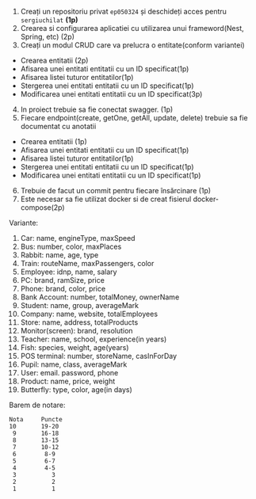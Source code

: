 
1. Creați un repositoriu privat ``ep050324`` și deschideți acces pentru ``sergiuchilat`` **(1p)**
2. Crearea si configurarea aplicatiei cu utilizarea unui frameword(Nest, Spring, etc) (2p)
3. Creați un modul CRUD care va prelucra o entitate(conform variantei)
 - Crearea entitatii (2p)
 - Afisarea unei entitati entitatii cu un ID specificat(1p)
 - Afisarea listei tuturor entitatilor(1p)
 - Stergerea unei entitati entitatii cu un ID specificat(1p)
 - Modificarea unei entitati entitatii cu un ID specificat(3p)
4. In proiect trebuie sa fie conectat swagger. (1p)
5. Fiecare endpoint(create, getOne, getAll, update, delete) trebuie sa fie documentat cu anotatii
 - Crearea entitatii (1p)
 - Afisarea unei entitati entitatii cu un ID specificat(1p)
 - Afisarea listei tuturor entitatilor(1p)
 - Stergerea unei entitati entitatii cu un ID specificat(1p)
 - Modificarea unei entitati entitatii cu un ID specificat(1p)
6. Trebuie de facut un commit pentru fiecare însărcinare (1p)
7. Este necesar sa fie utilizat docker si de creat fisierul docker-compose(2p)


Variante:
1. Car: name, engineType, maxSpeed
2. Bus: number, color, maxPlaces
3. Rabbit: name, age, type
4. Train: routeName, maxPassengers, color
5. Employee: idnp, name, salary
6. PC: brand, ramSize, price
7. Phone: brand, color, price
8. Bank Account: number, totalMoney, ownerName
9. Student: name, group, averageMark
10. Company: name, website, totalEmployees
11. Store: name, address, totalProducts
12. Monitor(screen): brand, resolution
13. Teacher: name, school, experience(in years)
14. Fish: species, weight, age(years)
15. POS terminal: number, storeName, casInForDay
16. Pupil: name, class, averageMark
17. User: email. password, phone
18. Product: name, price, weight
19. Butterfly: type, color, age(in days)


Barem de notare:
```
Nota     Puncte
10       19-20
 9       16-18
 8       13-15
 7       10-12
 6        8-9
 5        6-7
 4        4-5
 3          3
 2          2
 1          1
```
